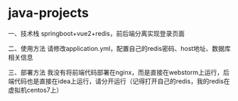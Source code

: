 # java-projects

一、技术栈
springboot+vue2+redis，前后端分离实现登录页面

二、使用方法
请修改application.yml，配置自己的redis密码、host地址、数据库相关信息

三、部署方法
我没有将前端代码部署在nginx，而是直接在webstorm上运行，后端代码也是直接在idea上运行，请分开运行（记得打开自己的redis，我的redis在虚拟机centos7上）
